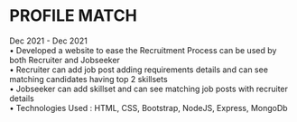 # PROFILE MATCH  <br/>
Dec 2021 - Dec 2021  <br/>
• Developed a website to ease the Recruitment Process can be used by both
Recruiter and Jobseeker  <br/>
• Recruiter can add job post adding requirements details and can see matching
candidates having top 2 skillsets  <br/>
• Jobseeker can add skillset and can see matching job posts with recruiter
details  <br/>
• Technologies Used : HTML, CSS, Bootstrap, NodeJS, Express, MongoDb  <br/>
